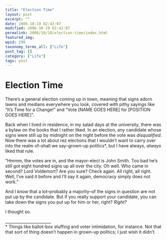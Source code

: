```yaml
---
title: "Election Time"
layout: post
excerpt: ""
date: 2006-10-19 02:42:07
modified: 2006-10-19 02:42:07
permalink: 2006/10/18/election-time/index.html
featured_img: 
wpid: 298
taxonomy_terms_all: ["Life"]
post_tag: []
category: ["Life"]
tags: post
---
```


# Election Time

There’s a general election coming up in town, meaning that signs adorn lawns and medians everywhere you look, covered with pithy sayings like “It’s Time for a Change!” and “Vote \[NAME GOES HERE\] for \[POSITION GOES HERE\]”.

Back when I lived in residence, in my salad days at the university, there was a bylaw on the books that I rather liked. In an election, any candidate whose signs were still up by midnight on the night before the vote was *disqualified*. Now there was a lot about rez elections that I wouldn’t want to carry over into the realm of–shall we say–grown-up politics\*, but I have always, *always* liked that rule.

“Hmmm, the votes are in, and the mayor-elect is John Smith. Too bad he’s still got eight hundred signs up all over the city. Oh well. Who came in second? Lord Voldemort? Are you sure? Check again. All right, all right. Well, I’ve said it before and I’ll say it again, democracy simply does not work.”

And I *know* that a lot–probably a majority–of the signs in question are not put up by the candidate. But if you really support your candidate, you can take down the signs you put up for him or her, right? *Right?*

I thought so.

\_\_\_\_\_\_\_\_\_\_\_\_\_\_\_\_\_\_\_\_\_\_\_  
\* Things like ballot-box stuffing and voter intimidation, for instance. Not that that sort of thing doesn’t happen in grown-up politics; I just wish it didn’t.